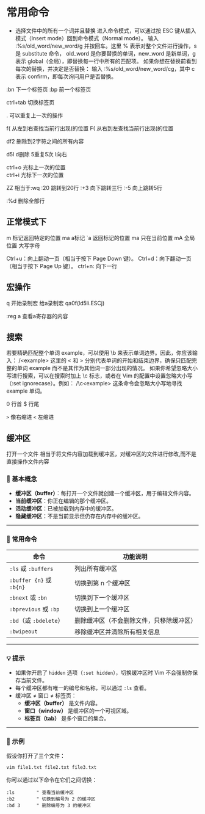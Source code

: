 # 常用命令

- 选择文件中的所有一个词并且替换
进入命令模式，可以通过按 ESC 键从插入模式（Insert mode）回到命令模式（Normal mode）。
输入 :%s/old_word/new_word/g 并按回车。这里 % 表示对整个文件进行操作，s 是 substitute 命令，
old_word 是你要替换的单词，new_word 是新单词，g 表示 global（全局），即替换每一行中所有的匹配项。
如果你想在替换前看到每次的替换，并决定是否替换：
输入 :%s/old_word/new_word/cg，其中 c 表示 confirm，即每次询问用户是否替换。





:bn 下一个标签页
:bp 前一个标签页

ctrl+tab 切换标签页


. 可以重复上一次的操作

f( 从左到右查找当前行出现(的位置
F( 从右到左查找当前行出现(的位置

df2 删除到2字符之间的所有内容

d5l d删除 5重复5次 l向右

ctrl+o 光标上一次的位置  
ctrl+i 光标下一次的位置 



ZZ 相当于:wq
:20 跳转到20行
:+3 向下跳转三行
:-5 向上跳转5行

:%d 删除全部行



## 正常模式下 

m 标记返回特定的位置 ma a标记   `a 返回标记的位置
ma 只在当前位置
mA 全局位置 大写字母

Ctrl+u：向上翻动一页（相当于按下 Page Down 键）。
Ctrl+d：向下翻动一页（相当于按下 Page Up 键）。
ctrl+n: 向下一行
## 宏操作

q 开始录制宏
给a录制宏
qa0f(ld5li.ESCj)

:reg a  查看a寄存器的内容

## 搜索

若要精确匹配整个单词 example，可以使用 \b 来表示单词边界。因此，你应该输入：
/\<example\>
这里的 \< 和 \> 分别代表单词的开始和结束边界，确保只匹配完整的单词 example 而不是其作为其他词一部分出现的情况。
如果你希望忽略大小写进行搜索，可以在搜索时加上 \c 标志，或者在 Vim 的配置中设置忽略大小写（:set ignorecase）。例如：
/\c\<example\>
这条命令会忽略大小写地寻找 example 单词。



0 行首  $ 行尾

`>` 像右缩进
`<` 左缩进

## 缓冲区

打开一个文件 相当于将文件内容加载到缓冲区，对缓冲区的文件进行修改,而不是直接操作文件内容

### 🌟 基本概念

- **缓冲区（buffer）**：每打开一个文件就创建一个缓冲区，用于编辑文件内容。
- **当前缓冲区**：你正在编辑的那个缓冲区。
- **活动缓冲区**：已被加载到内存中的缓冲区。
- **隐藏缓冲区**：不是当前显示但仍存在内存中的缓冲区。

---

### 🔧 常用命令

| 命令                      | 功能说明                 |
|-------------------------|----------------------|
| `:ls` 或 `:buffers`      | 列出所有缓冲区              |
| `:buffer {n}` 或 `:b{n}` | 切换到第 n 个缓冲区          |
| `:bnext` 或 `:bn`        | 切换到下一个缓冲区            |
| `:bprevious` 或 `:bp`    | 切换到上一个缓冲区            |
| `:bd`（或 `:bdelete`）     | 删除缓冲区（不会删除文件，只移除缓冲区） |
| `:bwipeout`             | 移除缓冲区并清除所有相关信息       |

---

### 💡 提示

- 如果你开启了 `hidden` 选项（`:set hidden`），切换缓冲区时 Vim 不会强制你保存当前文件。
- 每个缓冲区都有唯一的编号和名称，可以通过 `:ls` 查看。
- 缓冲区 ≠ 窗口 ≠ 标签页：
    - **缓冲区（buffer）** 是文件内容。
    - **窗口（window）** 是缓冲区的一个可视区域。
    - **标签页（tab）** 是多个窗口的集合。

---

### 🧪 示例

假设你打开了三个文件：
```bash
vim file1.txt file2.txt file3.txt
```

你可以通过以下命令在它们之间切换：
```vim
:ls        " 查看当前缓冲区
:b2        " 切换到编号为 2 的缓冲区
:bd 3      " 删除编号为 3 的缓冲区
```


